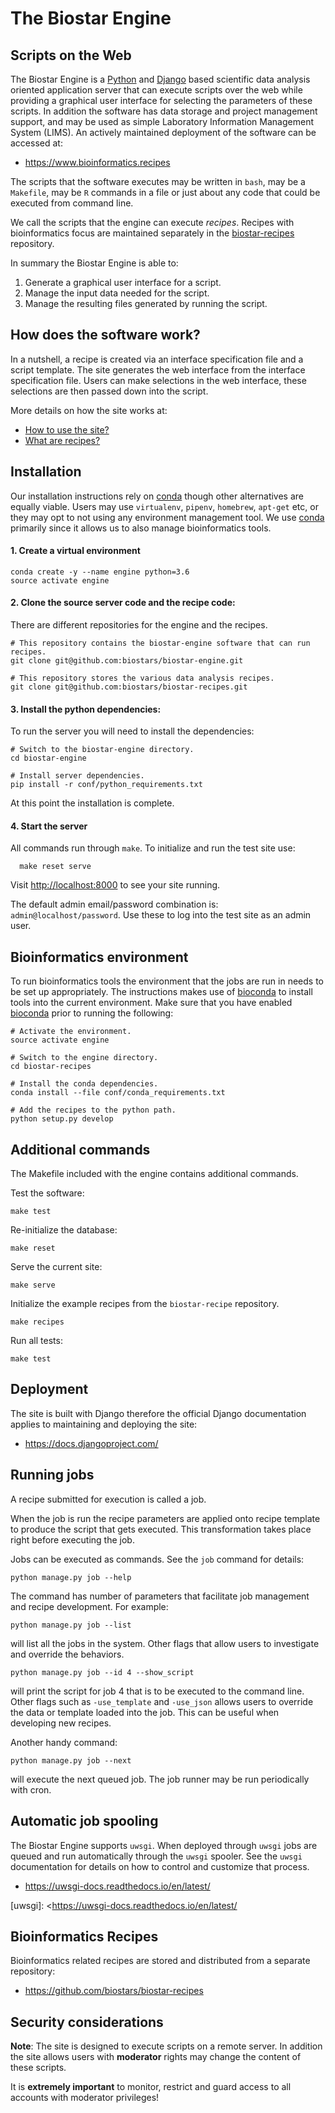 # The Biostar Engine

## Scripts on the Web

[python]: https://www.python.org/
[django]: https://www.djangoproject.com/

The Biostar Engine is a [Python][python] and [Django][django] based scientific data analysis oriented application server that can execute scripts over the web while providing a graphical user interface for selecting the parameters of these scripts. In addition the software has data storage and project management support, and may be used as simple Laboratory Information Management System (LIMS). An actively maintained deployment of the software can be accessed at:

* <https://www.bioinformatics.recipes>

The scripts that the software executes may be written in `bash`, may be a `Makefile`, may be `R` commands in a file or just about any code that could be executed from command line.

We call the scripts that the engine can execute *recipes*. Recipes with bioinformatics focus are maintained separately in the [biostar-recipes][recipes] repository.

In summary the Biostar Engine is able to:

1. Generate a graphical user interface for a script.
2. Manage the input data needed for the script.
3. Manage the resulting files generated by running the script.

[recipes]: https://github.com/biostars/biostar-recipes

## How does the software work?

In a nutshell, a recipe is created via an interface specification file and a script template.
The site generates the web interface from the interface specification file. Users can make selections in the web interface, these selections
are then passed down into the script.

More details on how the site works at:

* [How to use the site?][engine-howto]
* [What are recipes?][recipe-howto]

[engine-howto]: docs/engine-howto.md
[recipe-howto]: https://github.com/biostars/biostar-recipes/blob/master/docs/recipe-howto.md

## Installation

Our installation instructions rely on [conda][conda] though other alternatives are equally viable. Users may use `virtualenv`, `pipenv`, `homebrew`, `apt-get` etc, or they may opt to not using any environment management tool. We use [conda][conda] primarily since it allows us to also manage bioinformatics tools.

#### 1\. Create a virtual environment

[conda]: https://conda.io/docs/

    conda create -y --name engine python=3.6
    source activate engine
    
#### 2\. Clone the source server code and the recipe code:

There are different repositories for the engine and the recipes.

    # This repository contains the biostar-engine software that can run recipes.
    git clone git@github.com:biostars/biostar-engine.git

    # This repository stores the various data analysis recipes.
    git clone git@github.com:biostars/biostar-recipes.git
    
#### 3\. Install the python dependencies:

To run the server you will need to install the dependencies:

    # Switch to the biostar-engine directory.
    cd biostar-engine
    
    # Install server dependencies.
    pip install -r conf/python_requirements.txt
    
At this point the installation is complete.

#### 4\. Start the server

All commands run through `make`. To initialize and run the test site use:

      make reset serve
   
Visit <http://localhost:8000> to see your site running. 

The default admin email/password combination is: `admin@localhost/password`. Use these to log into the test site as an admin user.

## Bioinformatics environment

To run bioinformatics tools the environment that the jobs are run in needs to be set up appropriately. The instructions makes use of [bioconda][bioconda] to install tools into the current environment. Make sure that you have enabled [bioconda][bioconda] prior to running the following:

    # Activate the environment.
    source activate engine
      
    # Switch to the engine directory.
    cd biostar-recipes
    
    # Install the conda dependencies.
    conda install --file conf/conda_requirements.txt

    # Add the recipes to the python path.
    python setup.py develop

[bioconda]: https://bioconda.github.io/

## Additional commands

The Makefile included with the engine contains additional commands.

Test the software:

    make test

Re-initialize the database:

    make reset 
 
Serve the current site:

    make serve

Initialize the example recipes from the `biostar-recipe` repository.

    make recipes

Run all tests:

    make test

## Deployment

The site is built with Django therefore the official Django documentation applies to maintaining and deploying the site:

* <https://docs.djangoproject.com/>

## Running jobs 

A recipe submitted for execution is called a job.

When the job is run the recipe parameters are applied onto recipe template to produce the script that gets executed. This transformation takes place right before executing the job.

Jobs can be executed as commands. See the `job` command for details:

    python manage.py job --help
    
The command has number of parameters that facilitate job management and recipe development.
For example:

    python manage.py job --list
    
will list all the jobs in the system. Other flags that allow users to investigate and override the behaviors.

    python manage.py job --id 4 --show_script
    
will print the script for job 4 that is to be executed to the command line. Other flags such as `-use_template` and `-use_json` allows users to override the data or template loaded into the job.
This can be useful when developing new recipes.

Another handy command:

    python manage.py job --next
    
will execute the next queued job. The job runner may be run periodically with cron.

## Automatic job spooling

The Biostar Engine supports `uwsgi`. When deployed through 
`uwsgi` jobs are queued and run automatically through the `uwsgi` spooler. See the `uwsgi` documentation  for details on how to control and customize that process.

* <https://uwsgi-docs.readthedocs.io/en/latest/>

[uwsgi]: <https://uwsgi-docs.readthedocs.io/en/latest/

## Bioinformatics Recipes

Bioinformatics related recipes are stored and distributed from a separate repository:

* <https://github.com/biostars/biostar-recipes>

## Security considerations

**Note**: The site is designed to execute scripts on a remote server. In addition the site 
allows users with **moderator** rights may change the content of these scripts.

It is **extremely important** to monitor, restrict and guard access to all
accounts with moderator privileges!
